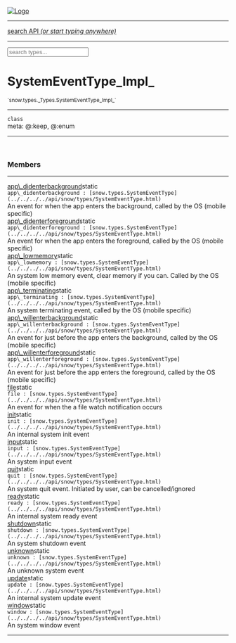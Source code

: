 
[![Logo](../../../../images/logo.png)](../../../../api/index.html)

<hr/>
<a href="#" id="search_bar" onclick="return;"><div> search API <em>(or start typing anywhere)</em> </div></a>
<hr/>

<script src="../../../../js/omnibar.js"> </script>
<link rel="stylesheet" type="text/css" href="../../../../css/omnibar.css" media="all">

<div id="omnibar"> <a href="#" onclick="return" id="omnibar_close"></a> <input id="omnibar_text" type="text" placeholder="search types..."></input></div>
<script  id="typelist" data-relpath="../../../../" data-types="snow.App,snow.AppFixedTimestep,snow.Snow,snow._Snow.Core,snow.api.Debug,snow.api.DebugError,snow.api.File,snow.api.FileHandle,snow.api.FileSeek,snow.api.Libs,snow.api.Promise,snow.api.PromiseError,snow.api.PromiseState,snow.api.Promises,snow.api.Timer,snow.api._Debug.LogError,snow.api._File.FileHandle_Impl_,snow.api._File.FileSeek_Impl_,snow.api._Promise.PromiseState_Impl_,snow.api.buffers.ArrayBuffer,snow.api.buffers.ArrayBufferIO,snow.api.buffers.ArrayBufferView,snow.api.buffers.Float32Array,snow.api.buffers.Float64Array,snow.api.buffers.Int16Array,snow.api.buffers.Int32Array,snow.api.buffers.Int8Array,snow.api.buffers.TAError,snow.api.buffers.TypedArrayType,snow.api.buffers.Uint16Array,snow.api.buffers.Uint32Array,snow.api.buffers.Uint8Array,snow.api.buffers.Uint8ClampedArray,snow.api.buffers._ArrayBuffer.ArrayBuffer_Impl_,snow.api.buffers._Float32Array.Float32Array_Impl_,snow.api.buffers._Float64Array.Float64Array_Impl_,snow.api.buffers._Int16Array.Int16Array_Impl_,snow.api.buffers._Int32Array.Int32Array_Impl_,snow.api.buffers._Int8Array.Int8Array_Impl_,snow.api.buffers._TypedArrayType.TypedArrayType_Impl_,snow.api.buffers._Uint16Array.Uint16Array_Impl_,snow.api.buffers._Uint32Array.Uint32Array_Impl_,snow.api.buffers._Uint8Array.Uint8Array_Impl_,snow.api.buffers._Uint8ClampedArray.Uint8ClampedArray_Impl_,snow.core.native.Core,snow.core.native._Core.StaticSnow,snow.core.native.assets.Assets,snow.core.native.assets._Assets.NativeAudioDataBlob,snow.core.native.assets._Assets.NativeAudioDataInfo,snow.core.native.assets._Assets.NativeAudioInfo,snow.core.native.audio.Audio,snow.core.native.audio.Sound,snow.core.native.input.Input,snow.core.native.io.IO,snow.core.native.window.Windowing,snow.modules.interfaces.Assets,snow.modules.interfaces.Audio,snow.modules.interfaces.IO,snow.modules.interfaces.Input,snow.modules.interfaces.Windowing,snow.modules.openal.AL,snow.modules.openal.ALC,snow.modules.openal.ALHelper,snow.modules.openal.Audio,snow.modules.openal.Context,snow.modules.openal.Device,snow.modules.openal.Sound,snow.modules.openal._AL.Context_Impl_,snow.modules.openal._AL.Device_Impl_,snow.modules.openal.sound.ALSound,snow.modules.openal.sound.ALStream,snow.modules.openal.sound.Sound,snow.modules.opengl.GL,snow.modules.opengl.GLActiveInfo,snow.modules.opengl.GLBuffer,snow.modules.opengl.GLContextAttributes,snow.modules.opengl.GLFramebuffer,snow.modules.opengl.GLProgram,snow.modules.opengl.GLRenderbuffer,snow.modules.opengl.GLShader,snow.modules.opengl.GLTexture,snow.modules.opengl.GLUniformLocation,snow.modules.opengl.native.GL,snow.modules.opengl.native.GLActiveInfo,snow.modules.opengl.native.GLBO,snow.modules.opengl.native.GLBuffer,snow.modules.opengl.native.GLContextAttributes,snow.modules.opengl.native.GLFBO,snow.modules.opengl.native.GLFramebuffer,snow.modules.opengl.native.GLObject,snow.modules.opengl.native.GLPO,snow.modules.opengl.native.GLProgram,snow.modules.opengl.native.GLRBO,snow.modules.opengl.native.GLRenderbuffer,snow.modules.opengl.native.GLSO,snow.modules.opengl.native.GLShader,snow.modules.opengl.native.GLShaderPrecisionFormat,snow.modules.opengl.native.GLTO,snow.modules.opengl.native.GLTexture,snow.modules.opengl.native.GLUniformLocation,snow.modules.opengl.native.GL_FFI,snow.modules.opengl.native._GL.GLBuffer_Impl_,snow.modules.opengl.native._GL.GLFramebuffer_Impl_,snow.modules.opengl.native._GL.GLProgram_Impl_,snow.modules.opengl.native._GL.GLRenderbuffer_Impl_,snow.modules.opengl.native._GL.GLShader_Impl_,snow.modules.opengl.native._GL.GLTexture_Impl_,snow.modules.opengl.native._GL.GLUniformLocation_Impl_,snow.modules.sdl.ControllerEventType,snow.modules.sdl.Input,snow.modules.sdl.KeyEventType,snow.modules.sdl.ModValue,snow.modules.sdl.MouseEventType,snow.modules.sdl.TouchEventType,snow.modules.sdl.Windowing,snow.modules.sdl._Input.ControllerEventType_Impl_,snow.modules.sdl._Input.KeyEventType_Impl_,snow.modules.sdl._Input.ModValue_Impl_,snow.modules.sdl._Input.MouseEventType_Impl_,snow.modules.sdl._Input.TouchEventType_Impl_,snow.system.assets.Asset,snow.system.assets.AssetBytes,snow.system.assets.AssetImage,snow.system.assets.AssetJSON,snow.system.assets.AssetText,snow.system.assets.Assets,snow.system.assets._Assets.AssetsModule,snow.system.audio.Audio,snow.system.audio.AudioModule,snow.system.audio.Sound,snow.system.input.Input,snow.system.input.Keycodes,snow.system.input.MapIntBool,snow.system.input.MapIntFloat,snow.system.input.Scancodes,snow.system.input._Input.InputModule,snow.system.io.IO,snow.system.io._IO.IOModule,snow.system.module.Assets,snow.system.module.Audio,snow.system.module.IO,snow.system.module.Input,snow.system.module.Sound,snow.system.module.Windowing,snow.system.window.Window,snow.system.window.Windowing,snow.system.window._Windowing.WindowHandleMap,snow.system.window._Windowing.WindowingModule,snow.types.AppConfig,snow.types.AppConfigNative,snow.types.AppConfigWeb,snow.types.Asset,snow.types.AssetBytes,snow.types.AssetImage,snow.types.AssetJSON,snow.types.AssetText,snow.types.AssetType,snow.types.AudioDataBlob,snow.types.AudioDataInfo,snow.types.AudioFormatType,snow.types.AudioHandle,snow.types.AudioInfo,snow.types.DisplayMode,snow.types.Error,snow.types.FileEvent,snow.types.FileEventType,snow.types.FileFilter,snow.types.GamepadDeviceEventType,snow.types.IODataOptions,snow.types.ImageInfo,snow.types.InputEvent,snow.types.InputEventType,snow.types.Key,snow.types.ModState,snow.types.OpenGLProfile,snow.types.Platform,snow.types.RenderConfig,snow.types.RenderConfigOpenGL,snow.types.Scan,snow.types.SnowConfig,snow.types.SystemEvent,snow.types.SystemEventType,snow.types.TextEventType,snow.types.WindowConfig,snow.types.WindowEvent,snow.types.WindowEventType,snow.types.WindowHandle,snow.types.WindowingConfig,snow.types._Types.AssetType_Impl_,snow.types._Types.AudioFormatType_Impl_,snow.types._Types.FileEventType_Impl_,snow.types._Types.GamepadDeviceEventType_Impl_,snow.types._Types.InputEventType_Impl_,snow.types._Types.OpenGLProfile_Impl_,snow.types._Types.Platform_Impl_,snow.types._Types.SystemEventType_Impl_,snow.types._Types.TextEventType_Impl_,snow.types._Types.WindowEventType_Impl_"></script>


<h1>SystemEventType_Impl_</h1>
<small>`snow.types._Types.SystemEventType_Impl_`</small>



<hr/>

`class`<br/><span class="meta">
meta: @:keep, @:enum</span>

<hr/>


&nbsp;
&nbsp;




<h3>Members</h3> <hr/><span class="member apipage">
                <a name="app_didenterbackground"><a class="lift" href="#app_didenterbackground">app\_didenterbackground</a></a><span class="inline-block static">static</span><div class="clear"></div>
                <code class="signature apipage">app\_didenterbackground : [snow.types.SystemEventType](../../../../api/snow/types/SystemEventType.html)</code><br/></span>
            <span class="small_desc_flat">An event for when the app enters the background, called by the OS (mobile specific)</span><br/><span class="member apipage">
                <a name="app_didenterforeground"><a class="lift" href="#app_didenterforeground">app\_didenterforeground</a></a><span class="inline-block static">static</span><div class="clear"></div>
                <code class="signature apipage">app\_didenterforeground : [snow.types.SystemEventType](../../../../api/snow/types/SystemEventType.html)</code><br/></span>
            <span class="small_desc_flat">An event for when the app enters the foreground, called by the OS (mobile specific)</span><br/><span class="member apipage">
                <a name="app_lowmemory"><a class="lift" href="#app_lowmemory">app\_lowmemory</a></a><span class="inline-block static">static</span><div class="clear"></div>
                <code class="signature apipage">app\_lowmemory : [snow.types.SystemEventType](../../../../api/snow/types/SystemEventType.html)</code><br/></span>
            <span class="small_desc_flat">An system low memory event, clear memory if you can. Called by the OS (mobile specific)</span><br/><span class="member apipage">
                <a name="app_terminating"><a class="lift" href="#app_terminating">app\_terminating</a></a><span class="inline-block static">static</span><div class="clear"></div>
                <code class="signature apipage">app\_terminating : [snow.types.SystemEventType](../../../../api/snow/types/SystemEventType.html)</code><br/></span>
            <span class="small_desc_flat">An system terminating event, called by the OS (mobile specific)</span><br/><span class="member apipage">
                <a name="app_willenterbackground"><a class="lift" href="#app_willenterbackground">app\_willenterbackground</a></a><span class="inline-block static">static</span><div class="clear"></div>
                <code class="signature apipage">app\_willenterbackground : [snow.types.SystemEventType](../../../../api/snow/types/SystemEventType.html)</code><br/></span>
            <span class="small_desc_flat">An event for just before the app enters the background, called by the OS (mobile specific)</span><br/><span class="member apipage">
                <a name="app_willenterforeground"><a class="lift" href="#app_willenterforeground">app\_willenterforeground</a></a><span class="inline-block static">static</span><div class="clear"></div>
                <code class="signature apipage">app\_willenterforeground : [snow.types.SystemEventType](../../../../api/snow/types/SystemEventType.html)</code><br/></span>
            <span class="small_desc_flat">An event for just before the app enters the foreground, called by the OS (mobile specific)</span><br/><span class="member apipage">
                <a name="file"><a class="lift" href="#file">file</a></a><span class="inline-block static">static</span><div class="clear"></div>
                <code class="signature apipage">file : [snow.types.SystemEventType](../../../../api/snow/types/SystemEventType.html)</code><br/></span>
            <span class="small_desc_flat">An event for when the a file watch notification occurs</span><br/><span class="member apipage">
                <a name="init"><a class="lift" href="#init">init</a></a><span class="inline-block static">static</span><div class="clear"></div>
                <code class="signature apipage">init : [snow.types.SystemEventType](../../../../api/snow/types/SystemEventType.html)</code><br/></span>
            <span class="small_desc_flat">An internal system init event</span><br/><span class="member apipage">
                <a name="input"><a class="lift" href="#input">input</a></a><span class="inline-block static">static</span><div class="clear"></div>
                <code class="signature apipage">input : [snow.types.SystemEventType](../../../../api/snow/types/SystemEventType.html)</code><br/></span>
            <span class="small_desc_flat">An system input event</span><br/><span class="member apipage">
                <a name="quit"><a class="lift" href="#quit">quit</a></a><span class="inline-block static">static</span><div class="clear"></div>
                <code class="signature apipage">quit : [snow.types.SystemEventType](../../../../api/snow/types/SystemEventType.html)</code><br/></span>
            <span class="small_desc_flat">An system quit event. Initiated by user, can be cancelled/ignored</span><br/><span class="member apipage">
                <a name="ready"><a class="lift" href="#ready">ready</a></a><span class="inline-block static">static</span><div class="clear"></div>
                <code class="signature apipage">ready : [snow.types.SystemEventType](../../../../api/snow/types/SystemEventType.html)</code><br/></span>
            <span class="small_desc_flat">An internal system ready event</span><br/><span class="member apipage">
                <a name="shutdown"><a class="lift" href="#shutdown">shutdown</a></a><span class="inline-block static">static</span><div class="clear"></div>
                <code class="signature apipage">shutdown : [snow.types.SystemEventType](../../../../api/snow/types/SystemEventType.html)</code><br/></span>
            <span class="small_desc_flat">An system shutdown event</span><br/><span class="member apipage">
                <a name="unknown"><a class="lift" href="#unknown">unknown</a></a><span class="inline-block static">static</span><div class="clear"></div>
                <code class="signature apipage">unknown : [snow.types.SystemEventType](../../../../api/snow/types/SystemEventType.html)</code><br/></span>
            <span class="small_desc_flat">An unknown system event</span><br/><span class="member apipage">
                <a name="update"><a class="lift" href="#update">update</a></a><span class="inline-block static">static</span><div class="clear"></div>
                <code class="signature apipage">update : [snow.types.SystemEventType](../../../../api/snow/types/SystemEventType.html)</code><br/></span>
            <span class="small_desc_flat">An internal system update event</span><br/><span class="member apipage">
                <a name="window"><a class="lift" href="#window">window</a></a><span class="inline-block static">static</span><div class="clear"></div>
                <code class="signature apipage">window : [snow.types.SystemEventType](../../../../api/snow/types/SystemEventType.html)</code><br/></span>
            <span class="small_desc_flat">An system window event</span><br/>



<hr/>

&nbsp;
&nbsp;
&nbsp;
&nbsp;